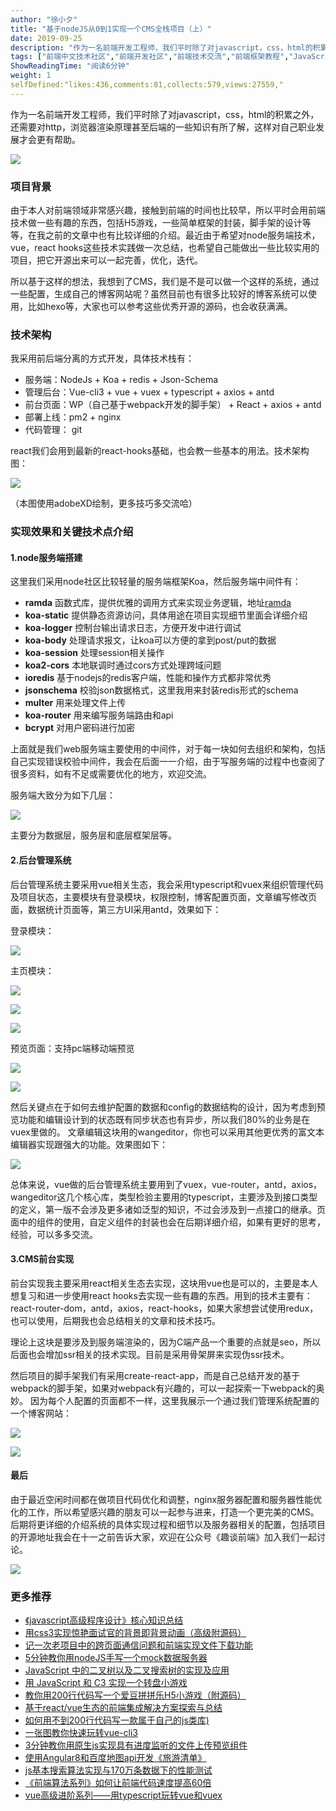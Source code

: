 ```yaml
---
author: "徐小夕"
title: "基于nodeJS从0到1实现一个CMS全栈项目（上）"
date: 2019-09-25
description: "作为一名前端开发工程师，我们平时除了对javascript，css，html的积累之外，还需要对http，浏览器渲染原理甚至后端的一些知识有所了解，这样对自己职业发展才会更有帮助。 由于本人对前端领域非常感兴趣，接触到前端的时间也比较早，所以平时会用前端技术做一些有趣的东西，包…"
tags: ["前端中文技术社区","前端开发社区","前端技术交流","前端框架教程","JavaScript 学习资源","CSS 技巧与最佳实践","HTML5 最新动态","前端工程师职业发展","开源前端项目","前端技术趋势"]
ShowReadingTime: "阅读6分钟"
weight: 1
selfDefined:"likes:436,comments:81,collects:579,views:27559,"
---
```

作为一名前端开发工程师，我们平时除了对javascript，css，html的积累之外，还需要对http，浏览器渲染原理甚至后端的一些知识有所了解，这样对自己职业发展才会更有帮助。

![](/images/jueJin/16d66d537ece5e7.png)

### 项目背景

由于本人对前端领域非常感兴趣，接触到前端的时间也比较早，所以平时会用前端技术做一些有趣的东西，包括H5游戏，一些简单框架的封装，脚手架的设计等等，在我之前的文章中也有比较详细的介绍。最近由于希望对node服务端技术，vue，react hooks这些技术实践做一次总结，也希望自己能做出一些比较实用的项目，把它开源出来可以一起完善，优化，迭代。

所以基于这样的想法，我想到了CMS，我们是不是可以做一个这样的系统，通过一些配置，生成自己的博客网站呢？虽然目前也有很多比较好的博客系统可以使用，比如hexo等，大家也可以参考这些优秀开源的源码，也会收获满满。

### 技术架构

我采用前后端分离的方式开发，具体技术栈有：

*   服务端：NodeJs + Koa + redis + Json-Schema
*   管理后台：Vue-cli3 + vue + vuex + typescript + axios + antd
*   前台页面：WP（自己基于webpack开发的脚手架） + React + axios + antd
*   部署上线：pm2 + nginx
*   代码管理： git

react我们会用到最新的react-hooks基础，也会教一些基本的用法。技术架构图：

![](/images/jueJin/16d67404763738c.png)

（本图使用adobeXD绘制，更多技巧多交流哈）

### 实现效果和关键技术点介绍

#### 1.node服务端搭建

这里我们采用node社区比较轻量的服务端框架Koa，然后服务端中间件有：

*   **ramda** 函数式库，提供优雅的调用方式来实现业务逻辑，地址[ramda](https://link.juejin.cn?target=http%3A%2F%2Framda.cn%2F "http://ramda.cn/")
*   **koa-static** 提供静态资源访问，具体用途在项目实现细节里面会详细介绍
*   **koa-logger** 控制台输出请求日志，方便开发中进行调试
*   **koa-body** 处理请求报文，让koa可以方便的拿到post/put的数据
*   **koa-session** 处理session相关操作
*   **koa2-cors** 本地联调时通过cors方式处理跨域问题
*   **ioredis** 基于nodejs的redis客户端，性能和操作方式都非常优秀
*   **jsonschema** 校验json数据格式，这里我用来封装redis形式的schema
*   **multer** 用来处理文件上传
*   **koa-router** 用来编写服务端路由和api
*   **bcrypt** 对用户密码进行加密

上面就是我们web服务端主要使用的中间件，对于每一块如何去组织和架构，包括自己实现错误校验中间件，我会在后面一一介绍，由于写服务端的过程中也查阅了很多资料，如有不足或需要优化的地方，欢迎交流。

服务端大致分为如下几层：

![](/images/jueJin/16d675a10cadbf6.png)

主要分为数据层，服务层和底层框架层等。

#### 2.后台管理系统

后台管理系统主要采用vue相关生态，我会采用typescript和vuex来组织管理代码及项目状态，主要模块有登录模块，权限控制，博客配置页面，文章编写修改页面，数据统计页面等，第三方UI采用antd，效果如下：

登录模块：

![](/images/jueJin/16d6762f7bdfec4.png)

主页模块：

![](/images/jueJin/16d6765d81c8692.png)

![](/images/jueJin/16d67669cb3600c.png)

![](/images/jueJin/16d6767c11370e3.png)

预览页面：支持pc端移动端预览

![](/images/jueJin/16d67686a229921.png)

![](/images/jueJin/16d67690f0bddd2.png)

然后关键点在于如何去维护配置的数据和config的数据结构的设计，因为考虑到预览功能和编辑设计到的状态既有同步状态也有异步，所以我们80%的业务是在vuex里做的。 文章编辑这块用的wangeditor，你也可以采用其他更优秀的富文本编辑器实现跟强大的功能。效果图如下：

![](/images/jueJin/16d676d3c76feb2.png)

总体来说，vue做的后台管理系统主要用到了vuex，vue-router，antd，axios，wangeditor这几个核心库，类型检验主要用的typescript，主要涉及到接口类型的定义，第一版不会涉及更多诸如泛型的知识，不过会涉及到一点接口的继承。页面中的组件的使用，自定义组件的封装也会在后期详细介绍，如果有更好的思考，经验，可以多多交流。

#### 3.CMS前台实现

前台实现我主要采用react相关生态去实现，这块用vue也是可以的，主要是本人想复习和进一步使用react hooks去实现一些有趣的东西。用到的技术主要有：react-router-dom，antd，axios，react-hooks，如果大家想尝试使用redux，也可以使用，后期我也会总结相关的文章和技术技巧。

理论上这块是要涉及到服务端渲染的，因为C端产品一个重要的点就是seo，所以后面也会增加ssr相关的技术实现。目前是采用骨架屏来实现伪ssr技术。

然后项目的脚手架我们有采用create-react-app，而是自己总结开发的基于webpack的脚手架，如果对webpack有兴趣的，可以一起探索一下webpack的奥妙。 因为每个人配置的页面都不一样，这里我展示一个通过我们管理系统配置的一个博客网站：

![](/images/jueJin/16d679008a77054.png)

![](/images/jueJin/16d678e1414a15b.png)

#### 最后

由于最近空闲时间都在做项目代码优化和调整，nginx服务器配置和服务器性能优化的工作，所以希望感兴趣的朋友可以一起参与进来，打造一个更完美的CMS。后期将更详细的介绍系统的具体实现过程和细节以及服务器相关的配置，包括项目的开源地址我会在十一之前告诉大家，欢迎在公众号《趣谈前端》加入我们一起讨论。

![](/images/jueJin/16ba43b87c51361.png)

### 更多推荐

*   [《javascript高级程序设计》核心知识总结](https://juejin.cn/post/6844903953671389191 "https://juejin.cn/post/6844903953671389191")
*   [用css3实现惊艳面试官的背景即背景动画（高级附源码）](https://juejin.cn/post/6844903950123188237 "https://juejin.cn/post/6844903950123188237")
*   [记一次老项目中的跨页面通信问题和前端实现文件下载功能](https://juejin.cn/post/6844903946121641991 "https://juejin.cn/post/6844903946121641991")
*   [5分钟教你用nodeJS手写一个mock数据服务器](https://juejin.cn/post/6844903937330380814 "https://juejin.cn/post/6844903937330380814")
*   [JavaScript 中的二叉树以及二叉搜索树的实现及应用](https://juejin.cn/post/6844903906166718471 "https://juejin.cn/post/6844903906166718471")
*   [用 JavaScript 和 C3 实现一个转盘小游戏](https://juejin.cn/post/6844903895668375566 "https://juejin.cn/post/6844903895668375566")
*   [教你用200行代码写一个爱豆拼拼乐H5小游戏（附源码）](https://juejin.cn/post/6844903893961293831 "https://juejin.cn/post/6844903893961293831")
*   [基于react/vue生态的前端集成解决方案探索与总结](https://juejin.cn/post/6844903891893485576 "https://juejin.cn/post/6844903891893485576")
*   [如何用不到200行代码写一款属于自己的js类库)](https://juejin.cn/post/6844903880707293198 "https://juejin.cn/post/6844903880707293198")
*   [一张图教你快速玩转vue-cli3](https://juejin.cn/post/6844903877133729799 "https://juejin.cn/post/6844903877133729799")
*   [3分钟教你用原生js实现具有进度监听的文件上传预览组件](https://juejin.cn/post/6844903875632168968 "https://juejin.cn/post/6844903875632168968")
*   [使用Angular8和百度地图api开发《旅游清单》](https://juejin.cn/post/6844903873212055560 "https://juejin.cn/post/6844903873212055560")
*   [js基本搜索算法实现与170万条数据下的性能测试](https://juejin.cn/post/6844903866610221064 "https://juejin.cn/post/6844903866610221064")
*   [《前端算法系列》如何让前端代码速度提高60倍](https://juejin.cn/post/6844903865553256461 "https://juejin.cn/post/6844903865553256461")
*   [vue高级进阶系列——用typescript玩转vue和vuex](https://juejin.cn/post/6844903831956897806 "https://juejin.cn/post/6844903831956897806")
